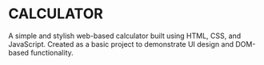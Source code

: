 # CALCULATOR
A simple and stylish web-based calculator built using HTML, CSS, and JavaScript. Created as a basic project to demonstrate UI design and DOM-based functionality.
